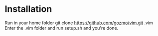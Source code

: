 # Installation
Run in your home folder
git clone https://github.com/gozmo/vim.git .vim
Enter the .vim folder and run setup.sh and you're done.
